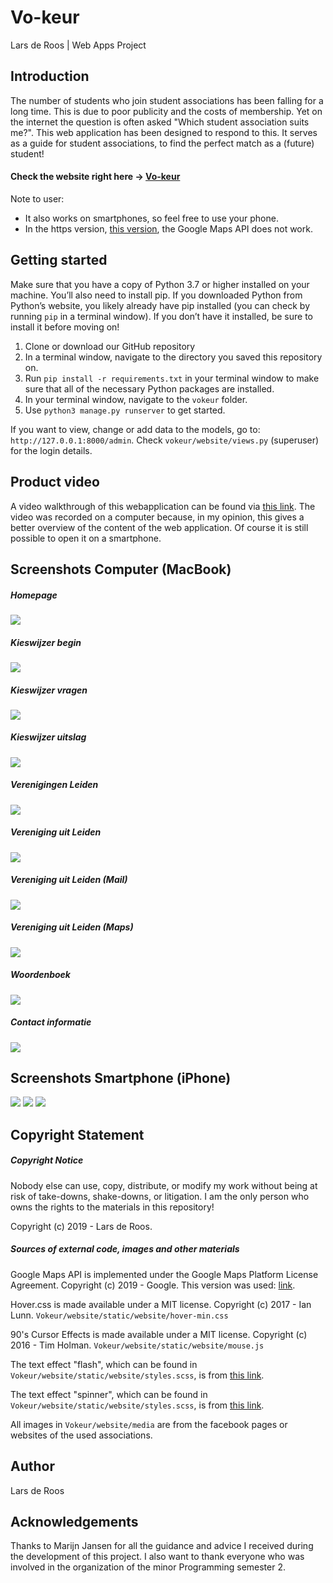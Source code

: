 # Vo-keur 

Lars de Roos | Web Apps Project

## Introduction
The number of students who join student associations has been falling for a long time. This is due to poor publicity and the costs of membership. Yet on the internet the question is often asked "Which student association suits me?". This web application has been designed to respond to this. It serves as a guide for student associations, to find the perfect match as a (future) student!

#### Check the website right here -> [Vo-keur](http://vokeur.herokuapp.com)
Note to user: 
- It also works on smartphones, so feel free to use your phone. 
- In the https version, [this version](https://vokeur.herokuapp.com), the Google Maps API does not work.

## Getting started 
Make sure that you have a copy of Python 3.7 or higher installed on your machine. You’ll also need to install pip. If you downloaded Python from Python’s website, you likely already have pip installed (you can check by running `pip` in a terminal window). If you don’t have it installed, be sure to install it before moving on!

1. Clone or download our GitHub repository
2. In a terminal window, navigate to the directory you saved this repository on.
3. Run `pip install -r requirements.txt` in your terminal window to make sure that all of the necessary Python packages are installed. 
4. In your terminal window, navigate to the `vokeur` folder.
5. Use `python3 manage.py runserver` to get started. 

If you want to view, change or add data to the models, go to: `http://127.0.0.1:8000/admin`.
Check `vokeur/website/views.py` (superuser) for the login details.

## Product video
A video walkthrough of this webapplication can be found via [this link](https://youtu.be/qxGKKuQUWag).
The video was recorded on a computer because, in my opinion, this gives a better overview of the content of the web application. Of course it is still possible to open it on a smartphone.

## Screenshots Computer (MacBook)
##### Homepage
![](doc/e1.png)
##### Kieswijzer begin
![](doc/e2.png)
##### Kieswijzer vragen
![](doc/e3.png)
##### Kieswijzer uitslag
![](doc/e4.png)
##### Verenigingen Leiden
![](doc/e5.png)
##### Vereniging uit Leiden
![](doc/e6.png)
##### Vereniging uit Leiden (Mail)
![](doc/e7.png)
##### Vereniging uit Leiden (Maps)
![](doc/e8.png)
##### Woordenboek
![](doc/e9.png)
##### Contact informatie
![](doc/e10.png)

## Screenshots Smartphone (iPhone)
![](doc/iphone1.PNG)
![](doc/iphone2.PNG)
![](doc/iphone3.PNG)

## Copyright Statement

##### Copyright Notice
Nobody else can use, copy, distribute, or modify my work without being at risk of take-downs, shake-downs, or litigation.
I am the only person who owns the rights to the materials in this repository! 

Copyright (c) 2019 - Lars de Roos.

##### Sources of external code, images and other materials 
Google Maps API is implemented under the Google Maps Platform License Agreement. Copyright (c) 2019 - Google.
This version was used: [link](https://developers.google.com/maps/documentation/javascript/adding-a-google-map?hl=nl).

Hover.css is made available under a MIT license. Copyright (c) 2017 - Ian Lunn.
`Vokeur/website/static/website/hover-min.css`

90's Cursor Effects is made available under a MIT license. Copyright (c) 2016 - Tim Holman.
`Vokeur/website/static/website/mouse.js`

The text effect "flash", which can be found in `Vokeur/website/static/website/styles.scss`, is from [this link](https://codepen.io/FrankieDoodie/pen/dgVGad).

The text effect "spinner", which can be found in `Vokeur/website/static/website/styles.scss`, is from [this link](https://canary---yellow.com). 

All images in `Vokeur/website/media` are from the facebook pages or websites of the used associations.

## Author
Lars de Roos

## Acknowledgements
Thanks to Marijn Jansen for all the guidance and advice I received during the development of this project. I also want to thank everyone who was involved in the organization of the minor Programming semester 2.
